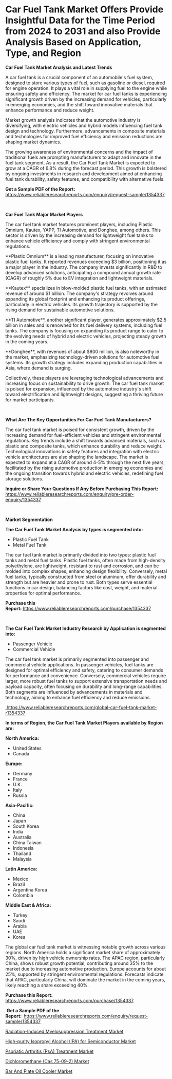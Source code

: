 <p><h1>Car Fuel Tank Market Offers Provide Insightful Data for the Time Period from 2024 to 2031 and also Provide Analysis Based on Application, Type, and Region</h1></p><p><strong>Car Fuel Tank Market Analysis and Latest Trends</strong></p>
<p><p>A car fuel tank is a crucial component of an automobile's fuel system, designed to store various types of fuel, such as gasoline or diesel, required for engine operation. It plays a vital role in supplying fuel to the engine while ensuring safety and efficiency. The market for car fuel tanks is experiencing significant growth driven by the increasing demand for vehicles, particularly in emerging economies, and the shift toward innovative materials that enhance performance and reduce weight.</p><p>Market growth analysis indicates that the automotive industry is diversifying, with electric vehicles and hybrid models influencing fuel tank design and technology. Furthermore, advancements in composite materials and technologies for improved fuel efficiency and emission reductions are shaping market dynamics. </p><p>The growing awareness of environmental concerns and the impact of traditional fuels are prompting manufacturers to adapt and innovate in the fuel tank segment. As a result, the Car Fuel Tank Market is expected to grow at a CAGR of 6.8% during the forecast period. This growth is bolstered by ongoing investments in research and development aimed at enhancing fuel tank durability, safety features, and compatibility with alternative fuels.</p></p>
<p><strong>Get a Sample PDF of the Report:&nbsp;</strong> <a href="https://www.reliableresearchreports.com/enquiry/request-sample/1354337?utm_campaign=3&utm_medium=2&utm_source=Github&utm_content=ia&utm_term=03112024&utm_id=car-fuel-tank">https://www.reliableresearchreports.com/enquiry/request-sample/1354337</a></p>
<p>&nbsp;</p>
<p><strong>Car Fuel Tank Major Market Players</strong></p>
<p><p>The car fuel tank market features prominent players, including Plastic Omnium, Kautex, YAPP, TI Automotive, and Donghee, among others. This sector is driven by the increasing demand for lightweight fuel tanks to enhance vehicle efficiency and comply with stringent environmental regulations.</p><p>**Plastic Omnium** is a leading manufacturer, focusing on innovative plastic fuel tanks. It reported revenues exceeding $3 billion, positioning it as a major player in the industry. The company invests significantly in R&D to develop advanced solutions, anticipating a compound annual growth rate (CAGR) of roughly 5% due to EV integration and lightweight materials.</p><p>**Kautex** specializes in blow-molded plastic fuel tanks, with an estimated revenue of around $1 billion. The company's strategy revolves around expanding its global footprint and enhancing its product offerings, particularly in electric vehicles. Its growth trajectory is supported by the rising demand for sustainable automotive solutions.</p><p>**TI Automotive**, another significant player, generates approximately $2.5 billion in sales and is renowned for its fuel delivery systems, including fuel tanks. The company is focusing on expanding its product range to cater to the evolving needs of hybrid and electric vehicles, projecting steady growth in the coming years.</p><p>**Donghee**, with revenues of about $800 million, is also noteworthy in the market, emphasizing technology-driven solutions for automotive fuel systems. Its growth strategy includes expanding production capabilities in Asia, where demand is surging.</p><p>Collectively, these players are leveraging technological advancements and increasing focus on sustainability to drive growth. The car fuel tank market is poised for expansion, influenced by the automotive industry's shift toward electrification and lightweight designs, suggesting a thriving future for market participants.</p></p>
<p>&nbsp;</p>
<p><strong>What Are The Key Opportunities For Car Fuel Tank Manufacturers?</strong></p>
<p><p>The car fuel tank market is poised for consistent growth, driven by the increasing demand for fuel-efficient vehicles and stringent environmental regulations. Key trends include a shift towards advanced materials, such as plastic and composite tanks, which enhance durability and reduce weight. Technological innovations in safety features and integration with electric vehicle architectures are also shaping the landscape. The market is expected to expand at a CAGR of around 4-5% through the next five years, facilitated by the rising automotive production in emerging economies and the ongoing transition towards hybrid and electric vehicles, redefining fuel storage solutions.</p></p>
<p><strong>Inquire or Share Your Questions If Any Before Purchasing This Report:</strong> <a href="https://www.reliableresearchreports.com/enquiry/pre-order-enquiry/1354337?utm_campaign=3&utm_medium=2&utm_source=Github&utm_content=ia&utm_term=03112024&utm_id=car-fuel-tank">https://www.reliableresearchreports.com/enquiry/pre-order-enquiry/1354337</a></p>
<p>&nbsp;</p>
<p><strong>Market Segmentation</strong></p>
<p><strong>The Car Fuel Tank Market Analysis by types is segmented into:</strong></p>
<p><ul><li>Plastic Fuel Tank</li><li>Metal Fuel Tank</li></ul></p>
<p><p>The car fuel tank market is primarily divided into two types: plastic fuel tanks and metal fuel tanks. Plastic fuel tanks, often made from high-density polyethylene, are lightweight, resistant to rust and corrosion, and can be molded into complex shapes, enhancing design flexibility. Conversely, metal fuel tanks, typically constructed from steel or aluminum, offer durability and strength but are heavier and prone to rust. Both types serve essential functions in car design, balancing factors like cost, weight, and material properties for optimal performance.</p></p>
<p><strong>Purchase this Report:&nbsp;</strong><a href="https://www.reliableresearchreports.com/purchase/1354337?utm_campaign=3&utm_medium=2&utm_source=Github&utm_content=ia&utm_term=03112024&utm_id=car-fuel-tank">https://www.reliableresearchreports.com/purchase/1354337</a></p>
<p>&nbsp;</p>
<p><strong>The Car Fuel Tank Market Industry Research by Application is segmented into:</strong></p>
<p><ul><li>Passenger Vehicle</li><li>Commercial Vehicle</li></ul></p>
<p><p>The car fuel tank market is primarily segmented into passenger and commercial vehicle applications. In passenger vehicles, fuel tanks are designed for optimal efficiency and safety, catering to consumer demands for performance and convenience. Conversely, commercial vehicles require larger, more robust fuel tanks to support extensive transportation needs and payload capacity, often focusing on durability and long-range capabilities. Both segments are influenced by advancements in materials and technology, aiming to enhance fuel efficiency and reduce emissions.</p></p>
<p><a href="https://www.reliableresearchreports.com/global-car-fuel-tank-market-r1354337?utm_campaign=3&utm_medium=2&utm_source=Github&utm_content=ia&utm_term=03112024&utm_id=car-fuel-tank">&nbsp;https://www.reliableresearchreports.com/global-car-fuel-tank-market-r1354337</a></p>
<p><strong>In terms of Region, the Car Fuel Tank Market Players available by Region are:</strong></p>
<p>
    <p> <strong> North America: </strong>
        <ul>
            <li>United States</li>
            <li>Canada</li>
        </ul>
        </p> 
    <p> <strong> Europe: </strong>
        <ul>
            <li>Germany</li>
            <li>France</li>
            <li>U.K.</li>
            <li>Italy</li>
            <li>Russia</li>
        </ul>
        </p> 
    <p> <strong> Asia-Pacific: </strong>
        <ul>
            <li>China</li>
            <li>Japan</li>
            <li>South Korea</li>
            <li>India</li>
            <li>Australia</li>
            <li>China Taiwan</li>
            <li>Indonesia</li>
            <li>Thailand</li>
            <li>Malaysia</li>
        </ul>
        </p> 
    <p> <strong> Latin America: </strong>
        <ul>
            <li>Mexico</li>
            <li>Brazil</li>
            <li>Argentina Korea</li>
            <li>Colombia</li>
        </ul>
        </p> 
    <p> <strong> Middle East & Africa: </strong>
        <ul>
            <li>Turkey</li>
            <li>Saudi</li>
            <li>Arabia</li>
            <li>UAE</li>
            <li>Korea</li>
        </ul>
    </p>
    </p>
<p><p>The global car fuel tank market is witnessing notable growth across various regions. North America holds a significant market share of approximately 30%, driven by high vehicle ownership rates. The APAC region, particularly China, shows robust growth potential, contributing around 35% to the market due to increasing automotive production. Europe accounts for about 25%, supported by stringent environmental regulations. Forecasts indicate that APAC, particularly China, will dominate the market in the coming years, likely reaching a share exceeding 40%.</p></p>
<p><strong>Purchase this Report: </strong><a href="https://www.reliableresearchreports.com/purchase/1354337?utm_campaign=3&utm_medium=2&utm_source=Github&utm_content=ia&utm_term=03112024&utm_id=car-fuel-tank">https://www.reliableresearchreports.com/purchase/1354337</a></p>
<p>&nbsp;<strong>Get a Sample PDF of the Report:&nbsp;&nbsp;</strong><a href="https://www.reliableresearchreports.com/enquiry/request-sample/1354337?utm_campaign=3&utm_medium=2&utm_source=Github&utm_content=ia&utm_term=03112024&utm_id=car-fuel-tank">https://www.reliableresearchreports.com/enquiry/request-sample/1354337</a></p>
<p><strong></strong></p>
<p><p><a href="https://issuu.com/reportprime-2/docs/radiation-induced-myelosuppression-_5b0728f4ec698d?utm_campaign=3&utm_medium=2&utm_source=Github&utm_content=ia&utm_term=03112024&utm_id=car-fuel-tank">Radiation-Induced Myelosuppression Treatment Market</a></p><p><a href="https://www.linkedin.com/pulse/future-ready-strategic-insights-global-high-purity-isopropyl-h0p7e?utm_campaign=3&utm_medium=2&utm_source=Github&utm_content=ia&utm_term=03112024&utm_id=car-fuel-tank">High-purity Isopropyl Alcohol (IPA) for Semiconductor Market</a></p><p><a href="https://issuu.com/reportprime-2/docs/psoriatic-arthritis-psa-treatment-m_a9b1b3f6cffca8?utm_campaign=3&utm_medium=2&utm_source=Github&utm_content=ia&utm_term=03112024&utm_id=car-fuel-tank">Psoriatic Arthritis (PsA) Treatment Market</a></p><p><a href="https://www.linkedin.com/pulse/global-dichloromethane-cas-75-09-2-market-analysis-trends-kpe7f?utm_campaign=3&utm_medium=2&utm_source=Github&utm_content=ia&utm_term=03112024&utm_id=car-fuel-tank">Dichloromethane (Cas 75-09-2) Market</a></p><p><a href="https://github.com/nifongekclosebn1/Market-Research-Report-List-1/blob/main/bar-and-plate-oil-cooler-market.md?utm_campaign=3&utm_medium=2&utm_source=Github&utm_content=ia&utm_term=03112024&utm_id=car-fuel-tank">Bar And Plate Oil Cooler Market</a></p></p>